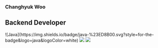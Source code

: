 ### Changhyuk Woo
## Backend Developer

<div >
	![Java](https://img.shields.io/badge/java-%23ED8B00.svg?style=for-the-badge&logo=java&logoColor=white)
	<img src="https://img.shields.io/badge/HTML5-E34F26?style=flat&logo=HTML5&logoColor=white" />
	<img src="https://img.shields.io/badge/CSS3-1572B6?style=flat&logo=CSS3&logoColor=white" />
</div>
